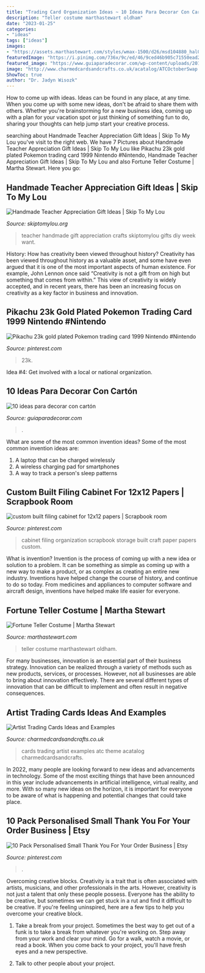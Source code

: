 ```yaml
---
title: "Trading Card Organization Ideas ~ 10 Ideas Para Decorar Con Cartón"
description: "Teller costume marthastewart oldham"
date: "2023-01-25"
categories:
- "ideas"
tags: ["ideas"]
images:
- "https://assets.marthastewart.com/styles/wmax-1500/d26/msd104880_hal09_fortlr_054/msd104880_hal09_fortlr_054_sq.jpg?itok=REEHaQ28"
featuredImage: "https://i.pinimg.com/736x/9c/ed/46/9ced46b905c71550ead2bd957d9cd144.jpg"
featured_image: "https://www.guiaparadecorar.com/wp-content/uploads/2013/09/10-ideas-para-decorar-con-carton-04.jpg"
image: "http://www.charmedcardsandcrafts.co.uk/acatalog/ATCOctoberSwap.jpg"
ShowToc: true
author: "Dr. Jadyn Wisozk"
---
```



How to come up with ideas.
Ideas can be found in any place, at any time. When you come up with some new ideas, don't be afraid to share them with others. Whether you're brainstorming for a new business idea, coming up with a plan for your vacation spot or just thinking of something fun to do, sharing your thoughts can help jump start your creative process.

	

		
searching about Handmade Teacher Appreciation Gift Ideas | Skip To My Lou you've visit to the right web. We have 7 Pictures about Handmade Teacher Appreciation Gift Ideas | Skip To My Lou like Pikachu 23k gold plated Pokemon trading card 1999 Nintendo #Nintendo, Handmade Teacher Appreciation Gift Ideas | Skip To My Lou and also Fortune Teller Costume | Martha Stewart. Here you go:
		
    
## Handmade Teacher Appreciation Gift Ideas | Skip To My Lou

<img loading=lazy src="http://www.skiptomylou.org/wp-content/uploads/2014/04/handmade-teacher-ideas-1.jpg" onerror="this.onerror=null;this.src='https://tse4.mm.bing.net/th?id=OIP.zuOoaYburoffQ9fGBc1u1gHaKl&amp;pid=15.1';" alt="Handmade Teacher Appreciation Gift Ideas | Skip To My Lou">

_Source: skiptomylou.org_

>teacher handmade gift appreciation crafts skiptomylou gifts diy week want. 

	

History: How has creativity been viewed throughout history?
Creativity has been viewed throughout history as a valuable asset, and some have even argued that it is one of the most important aspects of human existence. For example, John Lennon once said “Creativity is not a gift from on high but something that comes from within.” This view of creativity is widely accepted, and in recent years, there has been an increasing focus on creativity as a key factor in business and innovation.

    
## Pikachu 23k Gold Plated Pokemon Trading Card 1999 Nintendo #Nintendo

<img loading=lazy src="https://i.pinimg.com/736x/c7/fc/e5/c7fce5487ea90183a8eb900733dc3219.jpg" onerror="this.onerror=null;this.src='https://tse3.mm.bing.net/th?id=OIP.4sHepTRfNNPXgYUaghB-MwHaJ3&amp;pid=15.1';" alt="Pikachu 23k gold plated Pokemon trading card 1999 Nintendo #Nintendo">

_Source: pinterest.com_

>23k. 

	

Idea #4: Get involved with a local or national organization.
 

    
## 10 Ideas Para Decorar Con Cartón

<img loading=lazy src="https://www.guiaparadecorar.com/wp-content/uploads/2013/09/10-ideas-para-decorar-con-carton-04.jpg" onerror="this.onerror=null;this.src='https://tse4.mm.bing.net/th?id=OIP.BBQVzgztLcxFd_3NKT3i5gHaKU&amp;pid=15.1';" alt="10 ideas para decorar con cartón">

_Source: guiaparadecorar.com_

>. 

	

What are some of the most common invention ideas?
Some of the most common invention ideas are: 
1. A laptop that can be charged wirelessly
2. A wireless charging pad for smartphones
3. A way to track a person's sleep patterns

    
## Custom Built Filing Cabinet For 12x12 Papers | Scrapbook Room

<img loading=lazy src="https://i.pinimg.com/736x/4a/2a/b3/4a2ab3c484f13866cf8e10f431634029--desk-office-filing-cabinet.jpg" onerror="this.onerror=null;this.src='https://tse3.mm.bing.net/th?id=OIP.GuRmzPNPhTufLvIKcszGIADYEg&amp;pid=15.1';" alt="custom built filing cabinet for 12x12 papers | Scrapbook room">

_Source: pinterest.com_

>cabinet filing organization scrapbook storage built craft paper papers custom. 

	

What is invention?
Invention is the process of coming up with a new idea or solution to a problem. It can be something as simple as coming up with a new way to make a product, or as complex as creating an entire new industry. Inventions have helped change the course of history, and continue to do so today. From medicines and appliances to computer software and aircraft design, inventions have helped make life easier for everyone.

    
## Fortune Teller Costume | Martha Stewart

<img loading=lazy src="https://assets.marthastewart.com/styles/wmax-1500/d26/msd104880_hal09_fortlr_054/msd104880_hal09_fortlr_054_sq.jpg?itok=REEHaQ28" onerror="this.onerror=null;this.src='https://tse2.mm.bing.net/th?id=OIP.bkBZxcTE4rIz2aH2gmjEggHaHa&amp;pid=15.1';" alt="Fortune Teller Costume | Martha Stewart">

_Source: marthastewart.com_

>teller costume marthastewart oldham. 

	

For many businesses, innovation is an essential part of their business strategy. Innovation can be realized through a variety of methods such as new products, services, or processes. However, not all businesses are able to bring about innovation effectively. There are several different types of innovation that can be difficult to implement and often result in negative consequences.

    
## Artist Trading Cards Ideas And Examples

<img loading=lazy src="http://www.charmedcardsandcrafts.co.uk/acatalog/ATCOctoberSwap.jpg" onerror="this.onerror=null;this.src='https://tse2.mm.bing.net/th?id=OIP.8RKWdyDJ1Qmuo_Z-LR3UMAHaFW&amp;pid=15.1';" alt="Artist Trading Cards Ideas and Examples">

_Source: charmedcardsandcrafts.co.uk_

>cards trading artist examples atc theme acatalog charmedcardsandcrafts. 

	

In 2022, many people are looking forward to new ideas and advancements in technology. Some of the most exciting things that have been announced in this year include advancements in artificial intelligence, virtual reality, and more. With so many new ideas on the horizon, it is important for everyone to be aware of what is happening and potential changes that could take place.

    
## 10 Pack Personalised Small Thank You For Your Order Business | Etsy

<img loading=lazy src="https://i.pinimg.com/736x/9c/ed/46/9ced46b905c71550ead2bd957d9cd144.jpg" onerror="this.onerror=null;this.src='https://tse1.mm.bing.net/th?id=OIP.DXhZuHo-igQyVzXDPQIb4AHaJ3&amp;pid=15.1';" alt="10 Pack Personalised Small Thank You For Your Order Business | Etsy">

_Source: pinterest.com_

>. 

	

Overcoming creative blocks.
Creativity is a trait that is often associated with artists, musicians, and other professionals in the arts. However, creativity is not just a talent that only these people possess. Everyone has the ability to be creative, but sometimes we can get stuck in a rut and find it difficult to be creative. If you're feeling uninspired, here are a few tips to help you overcome your creative block.
1. Take a break from your project. Sometimes the best way to get out of a funk is to take a break from whatever you're working on. Step away from your work and clear your mind. Go for a walk, watch a movie, or read a book. When you come back to your project, you'll have fresh eyes and a new perspective.

2. Talk to other people about your project.

